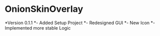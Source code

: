 # OnionSkinOverlay

*Version 0.1.1
*- Added Setup Project
*- Redesigned GUI
*- New Icon
*- Implemented more stable Logic
 
